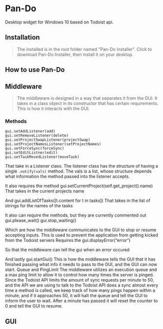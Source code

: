 # Pan-Do
Desktop widget for Windows 10 based on Todoist api.
## Installation
  > The installed is in the root folder named "Pan-Do Installer". Click to download Pan-Do Installer, then install it on your desktop.
## How to use Pan-Do

## Middleware
  >The middleware is designed in a way that separates it from the GUI. It takes in a class object in its constructor that has certain requirements.  This is how it interacts with the GUI.

### Methods
```
gui.setAddListener(add)
gui.setRemoveListener(delete)
gui.setProjectSwapListener(projectSwap)
gui.setProjectNamesListener(setProjectNames)
gui.setForceSync(forceSync)
gui.setEditListner(edit)
gui.setTaskMovedListener(moveTask)  
```
That take in a Listener class.  The listener class has the structure of having a single `.notify(vals)` method.  The vals is a list, whose structure depends what information the method passed into the listener accepts.  

It also requires the method
gui.setCurrentProject(self.get_project().name)
That takes in the current projects name

And
gui.addListOfTasks([t.content for t in tasks])
That takes in the list of strings for the names of the tasks

It also can require the methods, but they are currently commented out
gui.please_wait()
gui.stop_waiting()

Which are how the middleware communicates to the GUI to stop or resume accepting inputs.  This is used to prevent the application from getting kicked from the Todoist servers
Requires the
gui.displayError(“error”)

So that the middleware can tell the gui when an error occured

And lastly
gui.startGui()
This is how the middleware tells the GUI that it has finished passing what info it needs to pass to the GUI, and the GUI can now start.
Queue and PingLimit
The middleware utilizes an execution queue and a max ping limit to allow it to control how many times the server is pinged.  Since the Todoist API limits the amount of sync requests per minute to 50, and the API we are using to talk to the Todoist API does a sync almost every time a method is called, we keep track of how many pings happen within a minute, and if it approaches 50, it will halt the queue and tell the GUI to inform the user to wait.  After a minute has passed it will reset the counter to 0 and tell the GUI to resume.

## GUI



